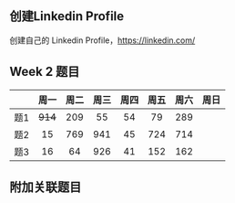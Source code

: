 ## 创建Linkedin Profile

创建自己的 Linkedin Profile，https://linkedin.com/

## Week 2 题目
|       | 周一    | 周二    |  周三 |   周四 |   周五 | 周六 |  周日 |
| :----:| :----: | :----: |:----: |:----: |:----: |:----:|:----: |
| 题1   |~~914~~ | 209    |    55  |  54   |  79   | 289   | 
| 题2   | 15     | 769    |  941   |  45   |  724  | 714   | 
| 题3   | 16     | 64     |  926   |  41   |  152  | 162   | 


## 附加关联题目


